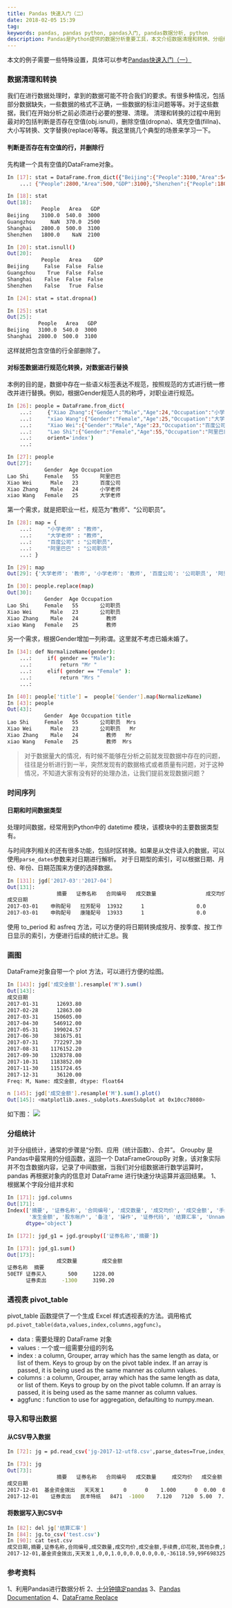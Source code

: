 ```yaml
---
title: Pandas 快速入门（二）
date: 2018-02-05 15:39
tag: 
keywords: pandas, pandas python, pandas入门, pandas数据分析, python
description: Pandas是Python提供的数据分析重要工具，本文介绍数据清理和转换、分组统计及画图等功能，助你快速入门 pandas 数据分析。
---
```


本文的例子需要一些特殊设置，具体可以参考[Pandas快速入门（一）](http://www.cnblogs.com/cocowool/p/8316595.html)

### 数据清理和转换
我们在进行数据处理时，拿到的数据可能不符合我们的要求。有很多种情况，包括部分数据缺失，一些数据的格式不正确，一些数据的标注问题等等。对于这些数据，我们在开始分析之前必须进行必要的整理、清理。
清理和转换的过程中用到最对的包括判断是否存在空值(obj.isnull)，删除空值(dropna)、填充空值(fillna)、大小写转换、文字替换(replace)等等。我这里挑几个典型的场景来学习一下。

#### 判断是否存在有空值的行，并删除行
先构建一个具有空值的DataFrame对象。
```bash
In [17]: stat = DataFrame.from_dict({"Beijing":{"People":3100,"Area":540,"GDP":3000},"Guangzhou":{"People":np.nan,"Area":370,"GDP":2500},"Shanghai":
    ...: {"People":2800,"Area":500,"GDP":3100},"Shenzhen":{"People":1800,"Area":np.nan,"GDP":2100}},orient='index')

In [18]: stat
Out[18]: 
           People   Area   GDP
Beijing    3100.0  540.0  3000
Guangzhou     NaN  370.0  2500
Shanghai   2800.0  500.0  3100
Shenzhen   1800.0    NaN  2100

In [20]: stat.isnull()
Out[20]: 
           People   Area    GDP
Beijing     False  False  False
Guangzhou    True  False  False
Shanghai    False  False  False
Shenzhen    False   True  False

In [24]: stat = stat.dropna()

In [25]: stat
Out[25]: 
          People   Area   GDP
Beijing   3100.0  540.0  3000
Shanghai  2800.0  500.0  3100
```
这样就把包含空值的行全部删除了。

#### 对标签数据进行规范化转换，对数据进行替换
本例的目的是，数据中存在一些语义标签表达不规范，按照规范的方式进行统一修改并进行替换。例如，根据Gender规范人员的称呼，对职业进行规范。
```bash
In [26]: people = DataFrame.from_dict(
    ...:     {"Xiao Zhang":{"Gender":"Male","Age":24,"Occupation":"小学老师"},
    ...:     "xiao Wang":{"Gender":"Female","Age":25,"Occupation":"大学老师"},
    ...:     "Xiao Wei":{"Gender":"Male","Age":23,"Occupation":"百度公司"},
    ...:     "Lao Shi":{"Gender":"Female","Age":55,"Occupation":"阿里巴巴"}},
    ...:     orient='index')
    ...:     

In [27]: people
Out[27]: 
            Gender  Age Occupation
Lao Shi     Female   55       阿里巴巴
Xiao Wei      Male   23       百度公司
Xiao Zhang    Male   24       小学老师
xiao Wang   Female   25       大学老师
```
第一个需求，就是把职业一栏，规范为“教师”、“公司职员”。
```bash
In [28]: map = {
    ...:     "小学老师" : "教师",
    ...:     "大学老师" : "教师",
    ...:     "百度公司" : "公司职员",
    ...:     "阿里巴巴" : "公司职员"
    ...: }

In [29]: map
Out[29]: {'大学老师': '教师', '小学老师': '教师', '百度公司': '公司职员', '阿里巴巴': '公司职员'}

In [30]: people.replace(map)
Out[30]: 
            Gender  Age Occupation
Lao Shi     Female   55       公司职员
Xiao Wei      Male   23       公司职员
Xiao Zhang    Male   24         教师
xiao Wang   Female   25         教师
```
另一个需求，根据Gender增加一列称谓。这里就不考虑已婚未婚了。
```bash
In [34]: def NormalizeName(gender):
    ...:     if( gender == "Male"):
    ...:         return "Mr "
    ...:     elif( gender == "Female" ):
    ...:         return "Mrs "
    ...:  

In [40]: people['title'] =  people['Gender'].map(NormalizeName)
In [43]: people
Out[43]: 
            Gender  Age Occupation title
Lao Shi     Female   55       公司职员  Mrs 
Xiao Wei      Male   23       公司职员   Mr 
Xiao Zhang    Male   24         教师   Mr 
xiao Wang   Female   25         教师  Mrs
```
> 对于数据量大的情况，有时候不能够在分析之前就发现数据中存在的问题，往往是分析进行到一半，突然发现有的数据格式或者质量有问题，对于这种情况，不知道大家有没有好的处理办法，让我们提前发现数据问题？


### 时间序列

#### 日期和时间数据类型
处理时间数据，经常用到Python中的 datetime 模块，该模块中的主要数据类型有。

与时间序列相关的还有很多功能，包括时区转换。如果是从文件读入的数据，可以使用```parse_dates```参数来对日期进行解析。
对于日期型的索引，可以根据日期、月份、年份、日期范围来方便的选择数据。
```bash
In [131]: jgd['2017-03':'2017-04']
Out[131]: 
                摘要   证券名称   合同编号   成交数量                成交均价     成交金额   手续费  \
成交日期                                                                         
2017-03-01    申购配号   拉芳配号  13932      1                 0.0      0.0   0.0   
2017-03-01    申购配号   康隆配号  13933      1                 0.0      0.0   0.0
```
使用 to_period 和 asfreq 方法，可以方便的将日期转换成按月、按季度、按工作日显示的索引，方便进行后续的统计汇总。我

### 画图
DataFrame对象自带一个 plot 方法，可以进行方便的绘图。
```bash
In [143]: jgd['成交金额'].resample('M').sum()
Out[143]: 
成交日期
2017-01-31      12693.80
2017-02-28      12863.00
2017-03-31     150605.00
2017-04-30     546912.00
2017-05-31     199024.57
2017-06-30     381675.01
2017-07-31     772297.30
2017-08-31    1176152.20
2017-09-30    1328378.00
2017-10-31    1183852.00
2017-11-30    1151724.65
2017-12-31      36120.00
Freq: M, Name: 成交金额, dtype: float64

n [145]: jgd['成交金额'].resample('M').sum().plot()
Out[145]: <matplotlib.axes._subplots.AxesSubplot at 0x10cc78080>
```
如下图：
![](./20180205-pandas-introduce-2/39469-20180206095943810-555327950.png)

### 分组统计
对于分组统计，通常的步骤是“分割、应用（统计函数）、合并”。
Groupby 是Pandas中最常用的分组函数，返回一个 DataFrameGroupBy 对象，该对象实际并不包含数据内容，记录了中间数据，当我们对分组数据进行数学运算时，pandas 再根据对象内的信息对 DataFrame 进行快速分块运算并返回结果。
1、根据某个字段分组并求和
```bash
In [171]: jgd.columns
Out[171]: 
Index(['摘要', '证券名称', '合同编号', '成交数量', '成交均价', '成交金额', '手续费', '印花税', '其他杂费',
       '发生金额', '股东帐户', '备注', '操作', '证券代码', '结算汇率', 'Unnamed: 16'],
      dtype='object')

In [172]: jgd_g1 = jgd.groupby(['证券名称','摘要'])

In [173]: jgd_g1.sum()
Out[173]: 
                成交数量        成交金额
证券名称  摘要                        
50ETF 证券买入       500     1228.00
      证券卖出     -1300     3190.20
```

### 透视表 pivot_table
pivot_table 函数提供了一个生成 Excel 样式透视表的方法。调用格式```pd.pivot_table(data,values,index,columns,aggfunc)```。

* data : 需要处理的 DataFrame 对象
* values : 一个或一组需要分组的列名
* index : a column, Grouper, array which has the same length as data, or list of them. Keys to group by on the pivot table index. If an array is passed, it is being used as the same manner as column values.
* columns : a column, Grouper, array which has the same length as data, or list of them. Keys to group by on the pivot table column. If an array is passed, it is being used as the same manner as column values.
* aggfunc : function to use for aggregation, defaulting to numpy.mean.

### 导入和导出数据

#### 从CSV导入数据
```bash
In [72]: jg = pd.read_csv('jg-2017-12-utf8.csv',parse_dates=True,index_col=0)

In [73]: jg
Out[73]: 
                摘要   证券名称   合同编号   成交数量     成交均价   成交金额   手续费   印花税  其他杂费  \
成交日期                                                                        
2017-12-01  基金资金拨出   天天发１      0      0    1.000      0  0.00  0.00  0.00   
2017-12-01    证券卖出   民丰特纸   8471  -1000    7.120   7120  5.00  7.12  0.14
```

#### 将数据写入到CSV中
```bash
In [82]: del jg['结算汇率']
In [84]: jg.to_csv('test.csv')
In [90]: cat test.csv
成交日期,摘要,证券名称,合同编号,成交数量,成交均价,成交金额,手续费,印花税,其他杂费,发生金额,股东帐户,备注,操作,证券代码
2017-12-01,基金资金拨出,天天发１,0,0,1.0,0,0.0,0.0,0.0,-36118.59,99F6983257,122.0,其他,940018
```

### 参考资料
1、利用Pandas进行数据分析
2、[十分钟搞定pandas](https://www.cnblogs.com/chaosimple/p/4153083.html)
3、[Pandas Documentation](https://pandas.pydata.org/pandas-docs/stable/generated/pandas.DataFrame.from_dict.html#pandas.DataFrame.from_dict)
4、[DataFrame Replace](https://pandas.pydata.org/pandas-docs/stable/generated/pandas.DataFrame.replace.html#pandas.DataFrame.replace)













